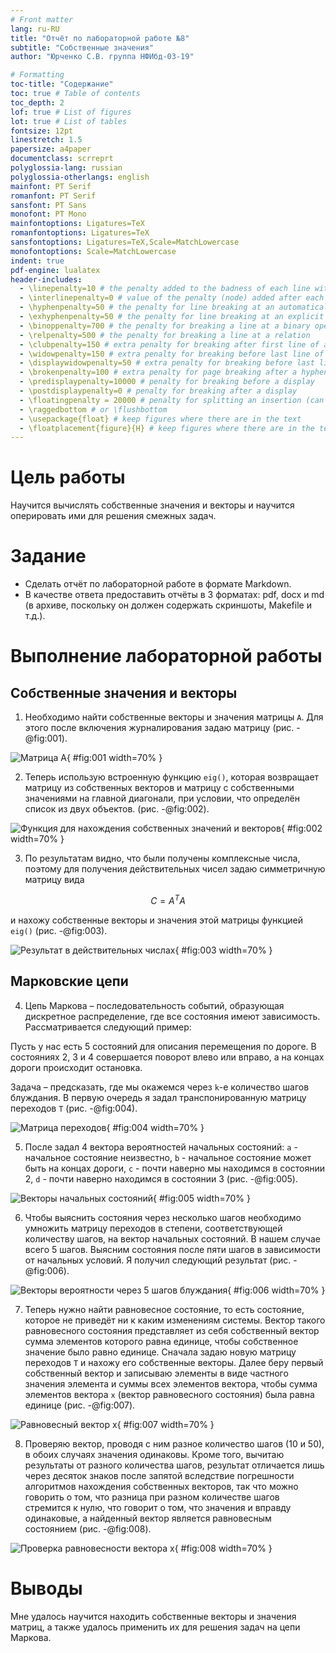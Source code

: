 ```yaml
---
# Front matter
lang: ru-RU
title: "Отчёт по лабораторной работе №8"
subtitle: "Собственные значения"
author: "Юрченко С.В. группа НФИбд-03-19"

# Formatting
toc-title: "Содержание"
toc: true # Table of contents
toc_depth: 2
lof: true # List of figures
lot: true # List of tables
fontsize: 12pt
linestretch: 1.5
papersize: a4paper
documentclass: scrreprt
polyglossia-lang: russian
polyglossia-otherlangs: english
mainfont: PT Serif
romanfont: PT Serif
sansfont: PT Sans
monofont: PT Mono
mainfontoptions: Ligatures=TeX
romanfontoptions: Ligatures=TeX
sansfontoptions: Ligatures=TeX,Scale=MatchLowercase
monofontoptions: Scale=MatchLowercase
indent: true
pdf-engine: lualatex
header-includes:
  - \linepenalty=10 # the penalty added to the badness of each line within a paragraph (no associated penalty node) Increasing the value makes tex try to have fewer lines in the paragraph.
  - \interlinepenalty=0 # value of the penalty (node) added after each line of a paragraph.
  - \hyphenpenalty=50 # the penalty for line breaking at an automatically inserted hyphen
  - \exhyphenpenalty=50 # the penalty for line breaking at an explicit hyphen
  - \binoppenalty=700 # the penalty for breaking a line at a binary operator
  - \relpenalty=500 # the penalty for breaking a line at a relation
  - \clubpenalty=150 # extra penalty for breaking after first line of a paragraph
  - \widowpenalty=150 # extra penalty for breaking before last line of a paragraph
  - \displaywidowpenalty=50 # extra penalty for breaking before last line before a display math
  - \brokenpenalty=100 # extra penalty for page breaking after a hyphenated line
  - \predisplaypenalty=10000 # penalty for breaking before a display
  - \postdisplaypenalty=0 # penalty for breaking after a display
  - \floatingpenalty = 20000 # penalty for splitting an insertion (can only be split footnote in standard LaTeX)
  - \raggedbottom # or \flushbottom
  - \usepackage{float} # keep figures where there are in the text
  - \floatplacement{figure}{H} # keep figures where there are in the text
---
```


# Цель работы

Научится вычислять собственные значения и векторы и научится оперировать ими для решения смежных задач.

# Задание

- Сделать отчёт по лабораторной работе в формате Markdown.
- В качестве ответа предоставить отчёты в 3 форматах: pdf, docx и md (в архиве, поскольку он должен содержать скриншоты, Makefile и т.д.).

# Выполнение лабораторной работы

## Собственные значения и векторы

1. Необходимо найти собственные векторы и значения матрицы `A`. Для этого после включения журналирования задаю матрицу (рис. -@fig:001).

![Матрица *A*](pics/1.png){ #fig:001 width=70% }

2. Теперь использую встроенную функцию `eig()`, которая возвращает матрицу из собственных векторов и матрицу с собственными значениями на главной диагонали, при условии, что определён список из двух объектов. (рис. -@fig:002).

![Функция для нахождения собственных значений и векторов](pics/2.png){ #fig:002 width=70% }

3. По результатам видно, что были получены комплексные числа, поэтому для получения действительных чисел задаю симметричную матрицу вида

$$ C = A^{T} A $$

и нахожу собственные векторы и значения этой матрицы функцией `eig()` (рис. -@fig:003).

![Результат в действительных числах](pics/3.png){ #fig:003 width=70% }

## Марковские цепи

4. Цепь Маркова – последовательность событий, образующая дискретное распределение, где все состояния имеют зависимость. Рассматривается следующий пример:

Пусть у нас есть 5 состояний для описания перемещения по дороге. В состояниях 2, 3 и 4 совершается поворот влево или вправо, а на концах дороги происходит остановка.

Задача – предсказать, где мы окажемся через `k`-e количество шагов блуждания. В первую очередь я задал транспонированную матрицу переходов `T` (рис. -@fig:004).

![Матрица переходов](pics/4.png){ #fig:004 width=70% }

5. После задал 4 вектора вероятностей начальных состояний: `a` - начальное состояние неизвестно, `b` - начальное состояние может быть на концах дороги, `c` - почти наверно мы находимся в состоянии 2, `d` - почти наверно находимся в состоянии 3 (рис. -@fig:005).

![Векторы начальных состояний](pics/5.png){ #fig:005 width=70% }

6. Чтобы выяснить состояния через несколько шагов необходимо умножить матрицу переходов в степени, соответствующей количеству шагов, на вектор начальных состояний. В нашем случае всего 5 шагов. Выясним состояния после пяти шагов в зависимости от начальных условий. Я получил следующий результат (рис. -@fig:006).

![Векторы вероятности через 5 шагов блуждания](pics/6.png){ #fig:006 width=70% }

7. Теперь нужно найти равновесное состояние, то есть состояние, которое не приведёт ни к каким изменениям системы. Вектор такого равновесного состояния представляет из себя собственный вектор сумма элементов которого равна единице, чтобы собственное значение было равно единице. Сначала задаю новую матрицу переходов `Т` и нахожу его собственные векторы. Далее беру первый собственный вектор и записываю элементы в виде частного значения элемента и суммы всех элементов вектора, чтобы сумма элементов вектора `x` (вектор равновесного состояния) была равна единице (рис. -@fig:007).

![Равновесный вектор *x*](pics/7.png){ #fig:007 width=70% }

8. Проверяю вектор, проводя с ним разное количество шагов (10 и 50), в обоих случаях значения одинаковы. Кроме того, вычитаю результаты от разного количества шагов, результат отличается лишь через десяток знаков после запятой вследствие погрешности алгоритмов нахождения собственных векторов, так что можно говорить о том, что разница при разном количестве шагов стремится к нулю, что говорит о том, что значения и вправду одинаковые, а найденный вектор является равновесным состоянием (рис. -@fig:008).

![Проверка равновесности вектора *x*](pics/8.png){ #fig:008 width=70% }


# Выводы

Мне удалось научится находить собственные векторы и значения матриц, а также удалось применить их для решения задач на цепи Маркова.